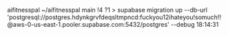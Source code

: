 aifitnesspal
~/aifitnesspal main !4 ?1 > supabase migration up --db-url 'postgresql://postgres.hdynkgrvfdeqsltmpncd:fuckyou12ihateyou!somuch!!@aws-0-us-east-1.pooler.supabase.com:5432/postgres' --debug                                18:14:31